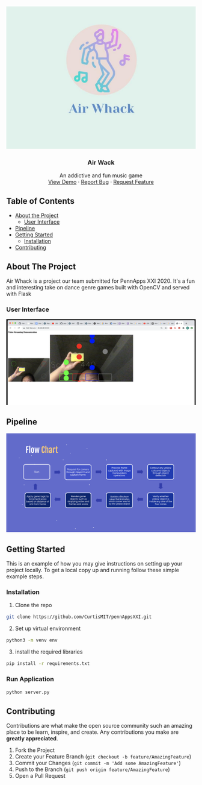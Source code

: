 <!-- PROJECT LOGO -->
<br />
<p align="center">
  <a href="https://github.com/CurtisMIT/pennAppsXXI">
    <img src="assets/images/airWhackLogo.jpg" alt="Logo" >
  </a>

  <h3 align="center">Air Wack</h3>

  <p align="center">
    An addictive and fun music game
    <br />
    <a href="https://github.com/CurtisMIT/pennAppsXXI">View Demo</a>
    ·
    <a href="https://github.com/CurtisMIT/pennAppsXXI/issues">Report Bug</a>
    ·
    <a href="https://github.com/CurtisMIT/pennAppsXXI/issues">Request Feature</a>
  </p>
</p>



<!-- TABLE OF CONTENTS -->
## Table of Contents

* [About the Project](#about-the-project)
  * [User Interface](#user-interface)
* [Pipeline](#pipeline)
* [Getting Started](#getting-started)
  * [Installation](#installation)
* [Contributing](#contributing)



<!-- ABOUT THE PROJECT -->
## About The Project
Air Whack is a project our team submitted for PennApps XXI 2020. It's a fun and interesting take on dance genre games built with OpenCV and served with Flask

### User Interface
<p align="center">
<img src="assets/images/UI.png" alt="UI">
</p>

<!-- PIPELINE -->
## Pipeline
<p align="center">
<img src="assets/images/pipeline.png" alt="pipeline">
</p>

<!-- GETTING STARTED -->
## Getting Started

This is an example of how you may give instructions on setting up your project locally.
To get a local copy up and running follow these simple example steps.

### Installation
1. Clone the repo
```sh
git clone https://github.com/CurtisMIT/pennAppsXXI.git
```
2. Set up virtual environment
```sh
python3 -m venv env
```
3. install the required libraries
```sh
pip install -r requirements.txt 
```

### Run Application 
```sh
python server.py
```


<!-- CONTRIBUTING -->
## Contributing

Contributions are what make the open source community such an amazing place to be learn, inspire, and create. Any contributions you make are **greatly appreciated**.

1. Fork the Project
2. Create your Feature Branch (`git checkout -b feature/AmazingFeature`)
3. Commit your Changes (`git commit -m 'Add some AmazingFeature'`)
4. Push to the Branch (`git push origin feature/AmazingFeature`)
5. Open a Pull Request
